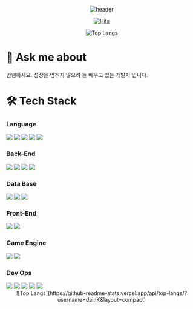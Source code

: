 

<div align="center">
  
![header](https://capsule-render.vercel.app/api?type=cylinder&text=Welcome&color=gradient&section=header)<br>

[![Hits](https://hits.seeyoufarm.com/api/count/incr/badge.svg?url=https%3A%2F%2Fgithub.com%2Fdaink&count_bg=%23B8CFFF&title_bg=%2381ADFF&icon=&icon_color=%23E7E7E7&title=hits&edge_flat=false)](https://github.com/daink)<br>

![Top Langs](https://github-readme-stats.vercel.app/api/top-langs/?username=dainK&layout=compact)<br>

</div>

# 💬 Ask me about
안녕하세요. 성장을 멈추지 않으려 늘 배우고 있는 개발자 입니다.

# 🛠 Tech Stack
### Language
<div align=left> 
<img src="https://img.shields.io/badge/c-A8B9CC?style=for-the-badge&logo=c&logoColor=white">
<img src="https://img.shields.io/badge/c++-00599C?style=for-the-badge&logo=cplusplus&logoColor=white">
<img src="https://img.shields.io/badge/C%23-512BD4?style=for-the-badge&logo=csharp&logoColor=white">
<img src="https://img.shields.io/badge/javascript-F7DF1E?style=for-the-badge&logo=javascript&logoColor=white">
<img src="https://img.shields.io/badge/TypeScript-3178C6?style=for-the-badge&logo=&logoColor=white">
</div>

### Back-End
<div align=left> 
<img src="https://img.shields.io/badge/Node.js-339933?style=for-the-badge&logo=nodedotjs&logoColor=white">
<img src="https://img.shields.io/badge/NestJS-E0234E?style=for-the-badge&logo=nestjs&logoColor=white">
<img src="https://img.shields.io/badge/express-000000?style=for-the-badge&logo=express&logoColor=white">
<img src="https://img.shields.io/badge/socket.io-010101?style=for-the-badge&logo=socketdotio&logoColor=white">
</div>

### Data Base
<div align=left> 
<img src="https://img.shields.io/badge/MySQL-4479A1?style=for-the-badge&logo=mysql&logoColor=white">
<img src="https://img.shields.io/badge/Redis-DC382D?style=for-the-badge&logo=redis&logoColor=white">
<img src="https://img.shields.io/badge/mongodb-47A248?style=for-the-badge&logo=mongodb&logoColor=white">
</div>

### Front-End
<div align=left> 
<img src="https://img.shields.io/badge/css3-1572B6?style=for-the-badge&logo=css3&logoColor=white">
<img src="https://img.shields.io/badge/html5-E34F26?style=for-the-badge&logo=html5&logoColor=white">
</div>

### Game Engine
<div align=left> 
<img src="https://img.shields.io/badge/unity-000000?style=for-the-badge&logo=unity&logoColor=white">
<img src="https://img.shields.io/badge/cocos-55C2E1?style=for-the-badge&logo=cocos&logoColor=white">
</div>

### Dev Ops
<div align=left> 
<img src="https://img.shields.io/badge/AWS-232F3E?style=for-the-badge&logo=amazonaws&logoColor=white">
<img src="https://img.shields.io/badge/amazon_ec2-FF9900?style=for-the-badge&logo=amazonec2&logoColor=white">
<img src="https://img.shields.io/badge/amazon_s3-569A31?style=for-the-badge&logo=amazons3&logoColor=white">
<img src="https://img.shields.io/badge/amazon_route53-8C4FFF?style=for-the-badge&logo=amazonroute53&logoColor=white">
<img src="https://img.shields.io/badge/amazon_rds-527FFF?style=for-the-badge&logo=amazonrds&logoColor=white"><br>
</div>



<div align="center">
![Top Langs](https://github-readme-stats.vercel.app/api/top-langs/?username=dainK&layout=compact)<br>
</div>
<!--
**dainK/dainK** is a ✨ _special_ ✨ repository because its `README.md` (this file) appears on your GitHub profile.

Here are some ideas to get you started:

- 🔭 I’m currently working on ...
- 🌱 I’m currently learning ...
- 👯 I’m looking to collaborate on ...
- 🤔 I’m looking for help with ...
- 💬 Ask me about ...
- 📫 How to reach me: ...
- 😄 Pronouns: ...
- ⚡ Fun fact: ...
-->
